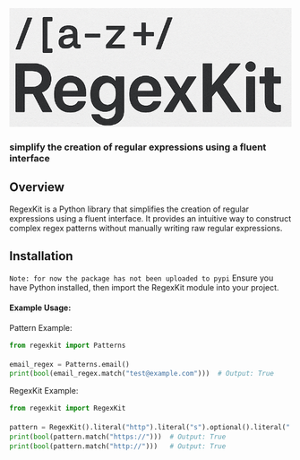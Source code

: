 ![alt text](./docs/cool.png)

### simplify the creation of regular expressions using a fluent interface


## Overview
RegexKit is a Python library that simplifies the creation of regular expressions using a fluent interface. It provides an intuitive way to construct complex regex patterns without manually writing raw regular expressions.

## Installation
``Note: for now the package has not been uploaded to pypi``
Ensure you have Python installed, then import the RegexKit module into your project.


#### Example Usage:

Pattern Example:
```python
from regexkit import Patterns

email_regex = Patterns.email()
print(bool(email_regex.match("test@example.com")))  # Output: True
```

RegexKit Example:
```python
from regexkit import RegexKit

pattern = RegexKit().literal("http").literal("s").optional().literal("://").compile()
print(bool(pattern.match("https://")))  # Output: True
print(bool(pattern.match("http://")))   # Output: True
```